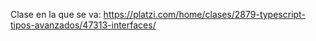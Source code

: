 Clase en la que se va: https://platzi.com/home/clases/2879-typescript-tipos-avanzados/47313-interfaces/